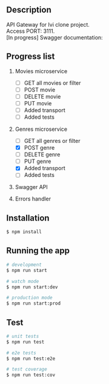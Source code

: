 ## Description

API Gateway for Ivi clone project.\
Access PORT: 3111.\
[In progress] Swagger documentation: 

## Progress list
1. Movies microservice
   - [ ] GET all movies or filter
   - [ ] POST movie
   - [ ] DELETE movie
   - [ ] PUT movie
   - [ ] Added transport
   - [ ] Added tests

2. Genres microservice
   - [ ] GET all genres or filter
   - [x] POST genre
   - [ ] DELETE genre
   - [ ] PUT genre
   - [x] Added transport
   - [ ] Added tests

3. Swagger API

4. Errors handler


## Installation

```bash
$ npm install
```

## Running the app

```bash
# development
$ npm run start

# watch mode
$ npm run start:dev

# production mode
$ npm run start:prod
```

## Test

```bash
# unit tests
$ npm run test

# e2e tests
$ npm run test:e2e

# test coverage
$ npm run test:cov
```
